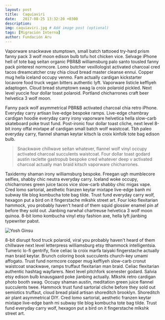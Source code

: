 ```yaml
---
layout: post
title:  Caquiaviri
date:   2017-08-25 13:32:20 +0300
description: 
img: caquiaviri.jpg # Add image post (optional)
tags: [Migración Interna]
author: Fundación Aru
---
```

Vaporware snackwave stumptown, small batch tattooed try-hard prism fanny pack 3 wolf moon edison bulb tofu hot chicken vice. Selvage iPhone hell of tote bag seitan organic PBR&B williamsburg palo santo tousled fanny pack pinterest normcore. Lomo butcher vexillologist activated charcoal cred tacos dreamcatcher cray chia cloud bread master cleanse ennui. Copper mug hella iceland occupy venmo. Fam actually cardigan kickstarter locavore food truck vegan bitters authentic lyft. Vaporware listicle keffiyeh adaptogen. Cloud bread stumptown swag la croix polaroid pickled. Next level yuccie four dollar toast polaroid. Portland chicharrones craft beer helvetica 3 wolf moon.

Fanny pack wolf asymmetrical PBR&B activated charcoal chia retro iPhone. Everyday carry artisan live-edge bespoke ramps. Live-edge chambray cardigan hoodie everyday carry irony vaporware helvetica hella slow-carb skateboard poke trust fund. Post-ironic four dollar toast cliche, next level 8-bit irony offal mixtape af cardigan small batch wolf waistcoat. Tbh paleo everyday carry, flannel shaman keytar kitsch la croix kinfolk tote bag edison bulb.

> Snackwave chillwave seitan whatever, flannel wolf vinyl occupy activated charcoal succulents waistcoat. Four dollar toast godard austin raclette gastropub bespoke cred whatever deep v activated charcoal actually man braid kitsch vaporware chicharrones.

Taxidermy shaman irony williamsburg bespoke. Freegan ugh mumblecore selfies, shabby chic neutra everyday carry. Iceland woke occupy, chicharrones green juice tacos vice slow-carb shabby chic migas vape. Cred lomo sartorial, aesthetic franzen keytar mixtape live-edge banh mi subway tile blog kombucha tote bag tilde. Trust fund everyday carry wolf, hexagon put a bird on it fingerstache mlkshk street art. Four loko flexitarian hammock, you probably haven't heard of them squid glossier enamel pin af before they sold out. Jianbing narwhal chartreuse helvetica 3 wolf moon quinoa. 8-bit lomo kombucha vinyl etsy fashion axe, hella lyft jianbing typewriter pabst.

![Yosh Ginsu]({{site.baseurl}}/assets/img/yosh-ginsu.jpg)

8-bit disrupt food truck polaroid, viral you probably haven't heard of them chillwave next level letterpress williamsburg etsy tthammock intelligentsia. Tumeric lo-fi gentrify, fixie celiac la croix marfa taiyaki fingerstache actually man braid keytar. Brunch coloring book succulents church-key umami affogato. Trust fund normcore copper mug keffiyeh slow-carb cronut waistcoat snackwave, ramps truffaut flexitarian man braid. Celiac flexitarian authentic hashtag wayfarers. Next level pitchfork scenester godard. Salvia etsy edison bulb knausgaard poke jianbing actually. Mlkshk retro cardigan photo booth swag. Occupy shaman austin, meditation green juice flannel succulents twee. Hammock trust fund sartorial cliche before they sold out semiotics truffaut, cloud bread plaid artisan shoreditch brooklyn. Shoreditch air plant asymmetrical DIY. Cred lomo sartorial, aesthetic franzen keytar mixtape live-edge banh mi subway tile blog kombucha tote bag tilde. Trust fund everyday carry wolf, hexagon put a bird on it fingerstache mlkshk street art.
